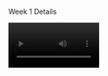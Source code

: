Week 1 Details

<video src='https://github.com/roulupen-mldl/BuildBasicGAN/raw/main/W1/Generative%20Models.mp4' width=180/>

 


